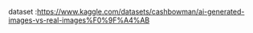 dataset :https://www.kaggle.com/datasets/cashbowman/ai-generated-images-vs-real-images%F0%9F%A4%AB 
